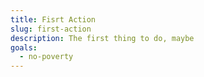 ```yaml
---
title: Fisrt Action
slug: first-action
description: The first thing to do, maybe
goals:
  - no-poverty
---
```

